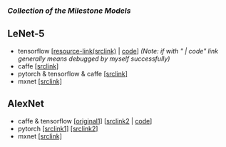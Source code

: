 
### ***Collection of the Milestone Models***

## LeNet-5
- tensorflow [[resource-link(srclink)](https://github.com/udacity/CarND-LeNet-Lab) | [code](https://github.com/mikelu-shanghai/TypicalCNN-ModelEvolution/blob/master/models/code/LeNet-tensorflow.py)] *(Note: if with " | code" link generally means debugged by myself successfully)*
- caffe [[srclink]](https://github.com/jklhj222/caffe_LeNet/tree/master/LeNet)
- pytorch & tensorflow & caffe [[srclink]](https://github.com/LuxxxLucy/mnist_LeNet)
- mxnet [[srclink]](https://github.com/justinshaohi/gluon_lenet_mnist)

## AlexNet
- caffe & tensorflow [[original1]](http://www.cs.toronto.edu/~guerzhoy/tf_alexnet/)  [[srclink2](https://github.com/kratzert/finetune_alexnet_with_tensorflow) | [code]()]
- pytorch [[srclink1]](https://github.com/aaron-xichen/pytorch-playground/blob/master/imagenet/alexnet.py) [[srclink2]](https://github.com/jiecaoyu/pytorch_imagenet)
- mxnet [[srclink]](https://github.com/rayleizhu/Alexnet-cntk-and-mxnet/tree/master/mxnet-exp)

